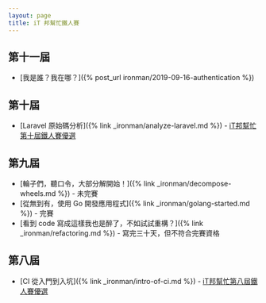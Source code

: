 ```yaml
---
layout: page
title: iT 邦幫忙鐵人賽
---
```


## 第十一屆

* [我是誰？我在哪？]({% post_url ironman/2019-09-16-authentication %})

## 第十屆

* [Laravel 原始碼分析]({% link _ironman/analyze-laravel.md %}) - [iT邦幫忙第十屆鐵人賽優選](https://ithelp.ithome.com.tw/2019ironman/reward)

## 第九屆

* [輪子們，聽口令，大部分解開始！]({% link _ironman/decompose-wheels.md %}) - 未完賽
* [從無到有，使用 Go 開發應用程式]({% link _ironman/golang-started.md %}) - 完賽
* [看到 code 寫成這樣我也是醉了，不如試試重構？]({% link _ironman/refactoring.md %}) - 寫完三十天，但不符合完賽資格

## 第八屆

* [CI 從入門到入坑]({% link _ironman/intro-of-ci.md %}) - [iT邦幫忙第八屆鐵人賽優選](https://ithelp.ithome.com.tw/2017ironman/8th_winner)

